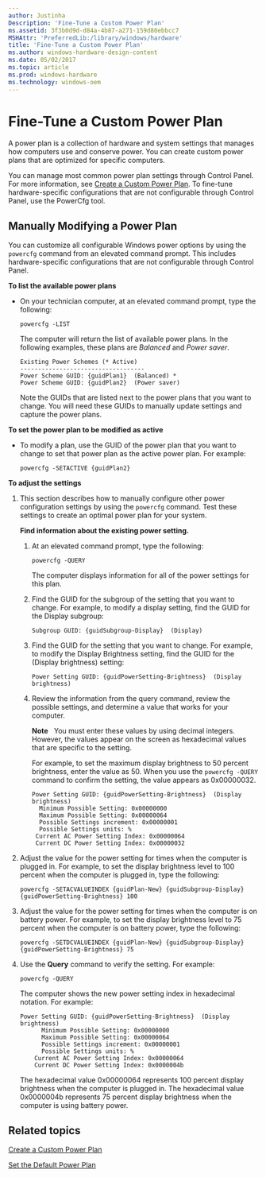 ```yaml
---
author: Justinha
Description: 'Fine-Tune a Custom Power Plan'
ms.assetid: 3f3b0d9d-d84a-4b87-a271-159d80ebbcc7
MSHAttr: 'PreferredLib:/library/windows/hardware'
title: 'Fine-Tune a Custom Power Plan'
ms.author: windows-hardware-design-content
ms.date: 05/02/2017
ms.topic: article
ms.prod: windows-hardware
ms.technology: windows-oem
---
```


# Fine-Tune a Custom Power Plan


A power plan is a collection of hardware and system settings that manages how computers use and conserve power. You can create custom power plans that are optimized for specific computers.

You can manage most common power plan settings through Control Panel. For more information, see [Create a Custom Power Plan](create-a-custom-power-plan-technicalreference.md). To fine-tune hardware-specific configurations that are not configurable through Control Panel, use the PowerCfg tool.

## <span id="ModifyPowerPlan"></span><span id="modifypowerplan"></span><span id="MODIFYPOWERPLAN"></span>Manually Modifying a Power Plan


You can customize all configurable Windows power options by using the `powercfg` command from an elevated command prompt. This includes hardware-specific configurations that are not configurable through Control Panel.

**To list the available power plans**

-   On your technician computer, at an elevated command prompt, type the following:

    ``` syntax
    powercfg -LIST
    ```

    The computer will return the list of available power plans. In the following examples, these plans are *Balanced* and *Power saver*.

    ``` syntax
    Existing Power Schemes (* Active)
    -----------------------------------
    Power Scheme GUID: {guidPlan1}  (Balanced) *
    Power Scheme GUID: {guidPlan2}  (Power saver)
    ```

    Note the GUIDs that are listed next to the power plans that you want to change. You will need these GUIDs to manually update settings and capture the power plans.

**To set the power plan to be modified as active**

-   To modify a plan, use the GUID of the power plan that you want to change to set that power plan as the active power plan. For example:

    ``` syntax
    powercfg -SETACTIVE {guidPlan2}
    ```

**To adjust the settings**

1.  This section describes how to manually configure other power configuration settings by using the `powercfg` command. Test these settings to create an optimal power plan for your system.

    **Find information about the existing power setting.**

    1.  At an elevated command prompt, type the following:

        ``` syntax
        powercfg -QUERY
        ```

        The computer displays information for all of the power settings for this plan.

    2.  Find the GUID for the subgroup of the setting that you want to change. For example, to modify a display setting, find the GUID for the Display subgroup:

        ``` syntax
        Subgroup GUID: {guidSubgroup-Display}  (Display)
        ```

    3.  Find the GUID for the setting that you want to change. For example, to modify the Display Brightness setting, find the GUID for the (Display brightness) setting:

        ``` syntax
        Power Setting GUID: {guidPowerSetting-Brightness}  (Display brightness)
        ```

    4.  Review the information from the query command, review the possible settings, and determine a value that works for your computer.

        **Note**  
        You must enter these values by using decimal integers. However, the values appear on the screen as hexadecimal values that are specific to the setting.

        For example, to set the maximum display brightness to 50 percent brightness, enter the value as 50. When you use the `powercfg -QUERY` command to confirm the setting, the value appears as 0x00000032.

        ``` syntax
        Power Setting GUID: {guidPowerSetting-Brightness}  (Display brightness)
          Minimum Possible Setting: 0x00000000
          Maximum Possible Setting: 0x00000064
          Possible Settings increment: 0x00000001
          Possible Settings units: %
         Current AC Power Setting Index: 0x00000064
         Current DC Power Setting Index: 0x00000032
        ```

2.  Adjust the value for the power setting for times when the computer is plugged in. For example, to set the display brightness level to 100 percent when the computer is plugged in, type the following:

    ``` syntax
    powercfg -SETACVALUEINDEX {guidPlan-New} {guidSubgroup-Display}  {guidPowerSetting-Brightness} 100
    ```

3.  Adjust the value for the power setting for times when the computer is on battery power. For example, to set the display brightness level to 75 percent when the computer is on battery power, type the following:

    ``` syntax
    powercfg -SETDCVALUEINDEX {guidPlan-New} {guidSubgroup-Display}  {guidPowerSetting-Brightness} 75
    ```

4.  Use the **Query** command to verify the setting. For example:

    ``` syntax
    powercfg -QUERY
    ```

    The computer shows the new power setting index in hexadecimal notation. For example:

    ``` syntax
    Power Setting GUID: {guidPowerSetting-Brightness}  (Display brightness)
          Minimum Possible Setting: 0x00000000
          Maximum Possible Setting: 0x00000064
          Possible Settings increment: 0x00000001
          Possible Settings units: %
        Current AC Power Setting Index: 0x00000064
        Current DC Power Setting Index: 0x0000004b
    ```

    The hexadecimal value 0x00000064 represents 100 percent display brightness when the computer is plugged in. The hexadecimal value 0x0000004b represents 75 percent display brightness when the computer is using battery power.

## <span id="related_topics"></span>Related topics


[Create a Custom Power Plan](create-a-custom-power-plan-technicalreference.md)

[Set the Default Power Plan](set-the-default-power-plan-technicalreference.md)

 

 






